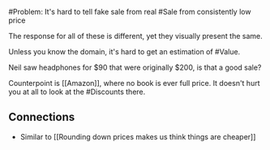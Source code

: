 #Problem: It's hard to tell fake sale from real #Sale from consistently low price


The response for all of these is different, yet they visually present the same. 

Unless you know the domain, it's hard to get an estimation of #Value. 

Neil saw headphones for $90 that were originally $200, is that a good sale?

Counterpoint is [[Amazon]], where no book is ever full price. It doesn't hurt you at all to look at the #Discounts there.

## Connections
- Similar to [[Rounding down prices makes us think things are cheaper]]